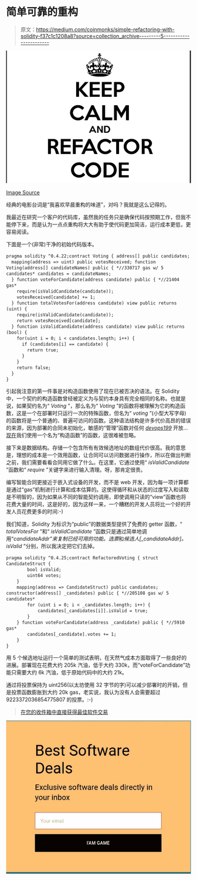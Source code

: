 # 简单可靠的重构

> 原文：<https://medium.com/coinmonks/simple-refactoring-with-solidity-f37c1c1208a8?source=collection_archive---------5----------------------->

![](img/bdbc9edb4041260a3ebe002ffec2e16f.png)

[Image Source](https://artandlogic.com/2016/09/why-refactor/)

经典的电影台词是“我喜欢早晨重构的味道”，对吗？我就是这么记得的。

我最近在研究一个客户的代码库，虽然我的任务只是确保代码按预期工作，但我不能停下来，而是认为一点点重构将大大有助于使代码更加简洁，运行成本更低，更容易阅读。

下面是一个(非常)干净的初始代码版本。

```
pragma solidity ^0.4.22;contract Voting { address[] public candidates;
  mapping(address => uint) public votesReceived; function Voting(address[] candidateNames) public { *//330717 gas w/ 5 candidates* candidates = candidateNames;
  } function voteForCandidate(address candidate) public { *//21404 gas*
    require(isValidCandidate(candidate));
    votesReceived[candidate] += 1;
  } function totalVotesFor(address candidate) view public returns (uint) {
    require(isValidCandidate(candidate));
    return votesReceived[candidate];
  } function isValidCandidate(address candidate) view public returns (bool) {
    for(uint i = 0; i < candidates.length; i++) {
      if (candidates[i] == candidate) {
        return true;
      }
    }
    return false;
  }
}
```

引起我注意的第一件事是对构造函数使用了现在已被否决的语法。在 Solidity 中，一个契约的构造函数曾经被定义为与契约本身具有完全相同的名称。也就是说，如果契约名为“ *Voting* ”，那么名为“ *Voting* ”的函数将被理解为它的构造函数，这是一个在部署时只运行一次的特殊函数，但名为“ *voting* ”(小型大写字母)的函数将是一个普通的、普遍可访问的函数。这种语法结构是许多代价高昂的错误的来源，因为部署的合同未初始化，敏感的“管理”函数对任何 [*devops199*](https://cryptoshirt.io/products/devops199-quote-i-accidentally-killed-it-tee) 开放… [现在](https://solidity.readthedocs.io/en/latest/contracts.html)我们使用一个名为“构造函数”的函数，这很难被忽略。

接下来是数据结构。存储一个包含所有有效候选地址的数组代价很高。我的意思是，理想的成本是一个效用函数，让合同可以访问数据进行操作，所以在做出判断之前，我们需要看看合同用它做了什么。在这里，它通过使用“ *isValidCandidate* ”函数和“ *require* ”关键字来进行输入清理。呀，那肯定很贵。

编写智能合同更接近于嵌入式设备的开发，而不是 web 开发，因为每一项计算都是通过“gas”机制进行计算和成本估算的。这使得循环和从状态的过度写入和读取是不明智的，因为如果从不同的智能契约调用，即使调用只读的“view”函数也将花费大量的时间，这是好的，因为这样一来，一个糟糕的开发人员将比一个好的开发人员花费更多的时间:-)

我们知道，Solidity 为标识为“public”的数据类型提供了免费的 getter 函数，“ *totalVotesFor* ”和“ *isValidCandidate* ”函数只是通过简单地调用“*candidateAddr”来复制已经可用的功能。选票*和*候选人[_candidateAddr]。isValid* ”分别，所以我决定把它们去掉。

```
pragma solidity ^0.4.25;contract RefactoredVoting { struct CandidateStruct {
        bool isValid;
        uint64 votes;
    }
    mapping(address => CandidateStruct) public candidates; constructor(address[] _candidates) public { *//205108 gas w/ 5 candidates*
        for (uint i = 0; i < _candidates.length; i++) {
            candidates[_candidates[i]].isValid = true;
        }
    } function voteForCandidate(address _candidate) public { *//5910 gas*
        candidates[_candidate].votes += 1;
    }
}
```

用 5 个候选地址运行一个简单的测试表明，在天然气成本方面取得了一些良好的进展。部署现在花费大约 205k 汽油，低于大约 330k，而“voteForCandidate”功能只需要大约 6k 汽油，低于原始代码中的大约 21k。

通过将投票保持为 uint256(以太坊使用 32 字节的字)可以减少部署时的开销，但是投票函数膨胀到大约 20k gas，老实说，我认为没有人会需要超过 9223372036854775807 的投票。:-)

> [在您的收件箱中直接获得最佳软件交易](https://coincodecap.com/?utm_source=coinmonks)

[![](img/7c0b3dfdcbfea594cc0ae7d4f9bf6fcb.png)](https://coincodecap.com/?utm_source=coinmonks)